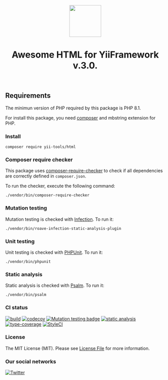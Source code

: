 <p align="center">
    <a href="https://github.com/yii-tools/html" target="_blank">
        <img src="https://avatars.githubusercontent.com/u/121752654?s=200&v=4" height="100px">
    </a>
    <h1 align="center">Awesome HTML for YiiFramework v.3.0.</h1>
    <br>
</p>

## Requirements

The minimun version of PHP required by this package is PHP 8.1.

For install this package, you need [composer](https://getcomposer.org/) and mbstring extension for PHP.

### Install

```shell
composer require yii-tools/html
```

### Composer require checker

This package uses [composer-require-checker](https://github.com/maglnet/ComposerRequireChecker) to check if all dependencies are correctly defined in `composer.json`.

To run the checker, execute the following command:

```shell
./vendor/bin/composer-require-checker
```

### Mutation testing

Mutation testing is checked with [Infection](https://infection.github.io/). To run it:

```shell
./vendor/bin/roave-infection-static-analysis-plugin
```

### Unit testing

Unit testing is checked with [PHPUnit](https://phpunit.de/). To run it:

```shell
./vendor/bin/phpunit
```

### Static analysis

Static analysis is checked with [Psalm](https://psalm.dev/). To run it:

```shell
./vendor/bin/psalm
```

### CI status

[![build](https://github.com/yii-tools/html/actions/workflows/build.yml/badge.svg)](https://github.com/yii-tools/html/actions/workflows/build.yml)
[![codecov](https://codecov.io/gh/yii-tools/html/branch/main/graph/badge.svg?token=CEBVCYZNQK)](https://codecov.io/gh/yii-tools/html)
[![Mutation testing badge](https://img.shields.io/endpoint?style=flat&url=https%3A%2F%2Fbadge-api.stryker-mutator.io%2Fgithub.com%2Fyii-tools%2Fhtml%2Fmain)](https://dashboard.stryker-mutator.io/reports/github.com/yii-tools/html/main)
[![static analysis](https://github.com/yii-tools/html/actions/workflows/static.yml/badge.svg)](https://github.com/yii-tools/html/actions/workflows/static.yml)
[![type-coverage](https://shepherd.dev/github/yii-tools/html/coverage.svg)](https://shepherd.dev/github/yiii-tools/html)
[![StyleCI](https://github.styleci.io/repos/584520921/shield?branch=main)](https://github.styleci.io/repos/584520921?branch=main)

### License

The MIT License (MIT). Please see [License File](LICENSE.md) for more information.

### Our social networks

[![Twitter](https://img.shields.io/badge/twitter-follow-1DA1F2?logo=twitter&logoColor=1DA1F2&labelColor=555555?style=flat)](https://twitter.com/Terabytesoftw)
